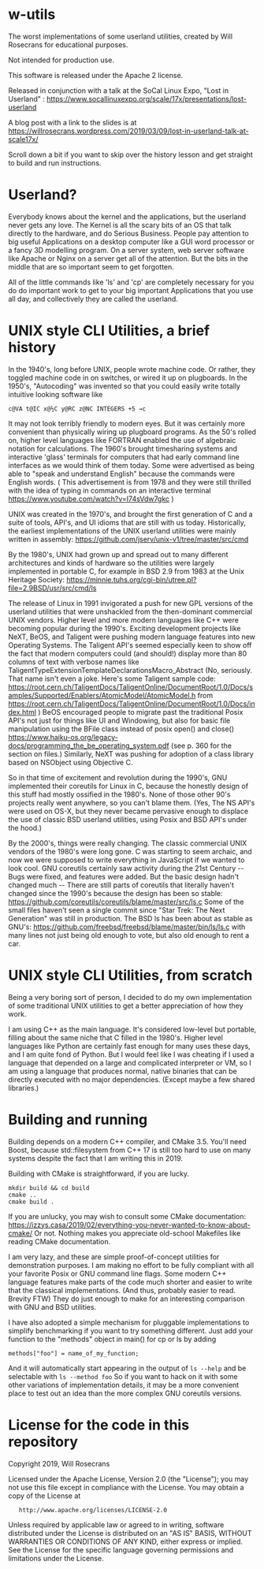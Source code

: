 # w-utils

The worst implementations of some userland utilities, created by Will Rosecrans for educational purposes.

Not intended for production use.

This software is released under the Apache 2 license.

Released in conjunction with a talk at the SoCal Linux Expo, "Lost in Userland" :  https://www.socallinuxexpo.org/scale/17x/presentations/lost-userland

A blog post with a link to the slides is at https://willrosecrans.wordpress.com/2019/03/09/lost-in-userland-talk-at-scale17x/

Scroll down a bit if you want to skip over the history lesson and get straight to build and run instructions.

# Userland?

Everybody knows about the kernel and the applications, but the userland never gets any love.  The Kernel is all the scary bits of an OS that talk directly to the hardware, and do Serious Business.  People pay attention to big useful Applications on a desktop computer like a GUI word processor or a fancy 3D modelling program.  On a server system, web server software like Apache or Nginx on a server get all of the attention.  But the bits in the middle that are so important seem to get forgotten.

All of the little commands like 'ls' and 'cp' are completely necessary for you do do important work to get to your big important Applications that you use all day, and collectively they are called the userland.

# UNIX style CLI Utilities, a brief history

In the 1940's, long before UNIX, people wrote machine code.  Or rather, they toggled machine code in on switches, or wired it up on plugboards.  In the 1950's, "Autocoding" was invented so that you could easily write totally intuitive looking software like

`c@VA t@IC x@½C y@RC z@NC
INTEGERS +5 →c`


It may not look terribly friendly to modern eyes.  But it was certainly more convenient than physically wiring up plugboard programs.  As the 50's rolled on, higher level languages like FORTRAN enabled the use of algebraic notation for calculations.  The 1960's brought timesharing systems and interactive 'glass' terminals for computers that had early command line interfaces as we would think of them today.  Some were advertised as being able to "speak and understand English" because the commands were English words.  ( This advertisement is from 1978 and they were still thrilled with the idea of typing in commands on an interactive terminal https://www.youtube.com/watch?v=I74sVdw7gkc )

UNIX was created in the 1970's, and brought the first generation of C and a suite of tools, API's, and UI idioms that are still with us today.  Historically, the earliest implementations of the UNIX userland utilities were mainly written in assembly:  https://github.com/jserv/unix-v1/tree/master/src/cmd

By the 1980's, UNIX had grown up and spread out to many different architectures and kinds of hardware so the utilities were largely implemented in portable C, for example in BSD 2.9 from 1983 at the Unix Heritage Society:  https://minnie.tuhs.org/cgi-bin/utree.pl?file=2.9BSD/usr/src/cmd/ls

The release of Linux in 1991 invigorated a push for new GPL versions of the userland utilities that were unshackled from the then-dominant commercial UNIX vendors.  Higher level and more modern languages like C++ were becoming popular during the 1990's.  Exciting development projects like NeXT, BeOS, and Taligent were pushing modern language features into new Operating Systems.  The Taligent API's seemed especially keen to show off the fact that modern computers could (and should!) display more than 80 columns of text with verbose names like TaligentTypeExtensionTemplateDeclarationsMacro_Abstract    (No, seriously.  That name isn't even a joke.  Here's some Taligent sample code:  https://root.cern.ch/TaligentDocs/TaligentOnline/DocumentRoot/1.0/Docs/samples/Supported/Enablers/AtomicModel/AtomicModel.h from https://root.cern.ch/TaligentDocs/TaligentOnline/DocumentRoot/1.0/Docs/index.html )  BeOS encouraged people to migrate past the traditional Posix API's not just for things like UI and Windowing, but also for basic file manipulation using the BFile class instead of posix open() and close() https://www.haiku-os.org/legacy-docs/programming_the_be_operating_system.pdf (see p. 360 for the section on files.)  Similarly, NeXT was pushing for adoption of a class library based on NSObject using Objective C.

So in that time of excitement and revolution during the 1990's, GNU implemented their coreutils for Linux in C, because the honestly design of this stuff had mostly ossified in the 1980's.  None of those other 90's projects really went anywhere, so you can't blame them.  (Yes, The NS API's were used on OS-X, but they never became pervasive enough to displace the use of classic BSD userland utilities, using Posix and BSD API's under the hood.)

By the 2000's, things were really changing.  The classic commercial UNIX vendors of the 1980's were long gone.  C was starting to seem archaic, and now we were supposed to write everything in JavaScript if we wanted to look cool.  GNU coreutils certainly saw activity during the 21st Century -- Bugs were fixed, and features were added.  But the basic design hadn't changed much -- There are still parts of coreutils that literally haven't changed since the 1990's because the design has been so stable:  https://github.com/coreutils/coreutils/blame/master/src/ls.c  Some of the small files haven't seen a single commit since "Star Trek: The Next Generation" was still in production.  The BSD ls has been about as stable as GNU's:  https://github.com/freebsd/freebsd/blame/master/bin/ls/ls.c with many lines not just being old enough to vote, but also old enough to rent a car.



# UNIX style CLI Utilities, from scratch

Being a very boring sort of person, I decided to do my own implementation of some traditional UNIX utilities to get a better appreciation of how they work.

I am using C++ as the main language.  It's considered low-level but portable, filling about the same niche that C filled in the 1980's.  Higher level languages like Python are certainly fast enough for many uses these days, and I am quite fond of Python.  But I would feel like I was cheating if I used a language that depended on a large and complicated interpreter or VM, so I am using a language that produces normal, native binaries that can be directly executed with no major dependencies.  (Except maybe a few shared libraries.)

# Building and running

Building depends on a modern C++ compiler, and CMake 3.5.  You'll need Boost, because std::filesystem from C++ 17 is still too hard to use on many systems despite the fact that I am writing this in 2019.

Building with CMake is straightforward, if you are lucky.

    mkdir build && cd build
    cmake ..
    cmake build .
    
    
If you are unlucky, you may wish to consult some CMake documentation: https://izzys.casa/2019/02/everything-you-never-wanted-to-know-about-cmake/  Or not.  Nothing makes you appreciate old-school Makefiles like reading CMake documentation.


I am very lazy, and these are simple proof-of-concept utilities for demonstration purposes.  I am making no effort to be fully compliant with all your favorite Posix or GNU command line flags.  Some modern C++ language features make parts of the code much shorter and easier to write that the classical implementations.  (And thus, probably easier to read.  Brevity FTW)  They do just enough to make for an interesting comparison with GNU and BSD utilities.

I have also adopted a simple mechanism for pluggable implementations to simplify benchmarking if you want to try something different.  Just add your function to the "methods" object in main() for cp or ls by adding

    methods["foo"] = name_of_my_function;
    
And it will automatically start appearing in the output of `ls --help` and be selectable with `ls --method foo`
So if you want to hack on it with some other variations of implementation details, it may be a more convenient place to test out an idea than the more complex GNU coreutils versions.



# License for the code in this repository



   Copyright 2019, Will Rosecrans

   Licensed under the Apache License, Version 2.0 (the "License");
   you may not use this file except in compliance with the License.
   You may obtain a copy of the License at

       http://www.apache.org/licenses/LICENSE-2.0

   Unless required by applicable law or agreed to in writing, software
   distributed under the License is distributed on an "AS IS" BASIS,
   WITHOUT WARRANTIES OR CONDITIONS OF ANY KIND, either express or implied.
   See the License for the specific language governing permissions and
   limitations under the License.

